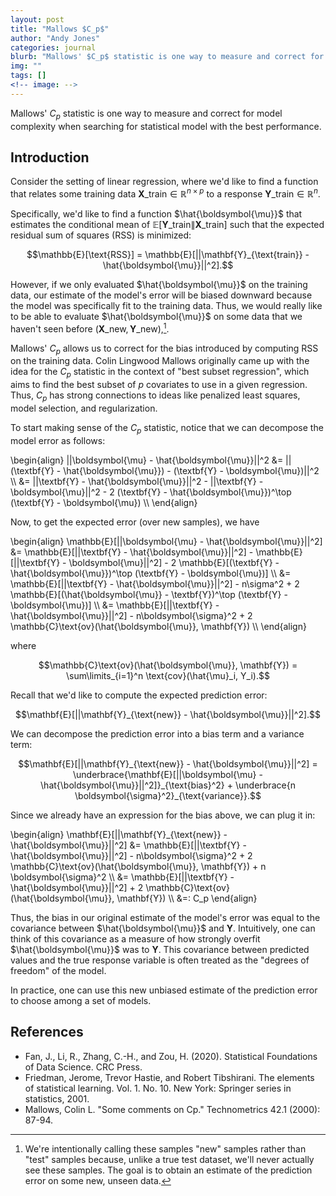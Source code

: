 ```yaml
---
layout: post
title: "Mallows $C_p$"
author: "Andy Jones"
categories: journal
blurb: "Mallows' $C_p$ statistic is one way to measure and correct for model complexity when searching for statistical model with the best performance."
img: ""
tags: []
<!-- image: -->
---
```



Mallows' $C_p$ statistic is one way to measure and correct for model complexity when searching for statistical model with the best performance.

## Introduction

Consider the setting of linear regression, where we'd like to find a function that relates some training data $\textbf{X}\_{\text{train}} \in \mathbb{R}^{n \times p}$ to a response $\textbf{Y}\_{\text{train}} \in \mathbb{R}^n$. 

Specifically, we'd like to find a function $\hat{\boldsymbol{\mu}}$ that estimates the conditional mean of $\mathbb{E}[\mathbf{Y}\_{\text{train}} \| \mathbf{X}\_{\text{train}}]$ such that the expected residual sum of squares (RSS) is minimized:

$$\mathbb{E}[\text{RSS}] = \mathbb{E}[||\mathbf{Y}_{\text{train}} - \hat{\boldsymbol{\mu}}||^2].$$

However, if we only evaluated $\hat{\boldsymbol{\mu}}$ on the training data, our estimate of the model's error will be biased downward because the model was specifically fit to the training data. Thus, we would really like to be able to evaluate $\hat{\boldsymbol{\mu}}$ on some data that we haven't seen before ($\mathbf{X}\_{\text{new}}, \mathbf{Y}\_{\text{new}}$),[^1]. 

Mallows' $C_p$ allows us to correct for the bias introduced by computing RSS on the training data. Colin Lingwood Mallows originally came up with the idea for the $C_p$ statistic in the context of "best subset regression", which aims to find the best subset of $p$ covariates to use in a given regression. Thus, $C_p$ has strong connections to ideas like penalized least squares, model selection, and regularization.

To start making sense of the $C_p$ statistic, notice that we can decompose the model error as follows:

\begin{align} \|\|\boldsymbol{\mu} - \hat{\boldsymbol{\mu}}\|\|^2 &= \|\|(\textbf{Y} - \hat{\boldsymbol{\mu}}) - (\textbf{Y} - \boldsymbol{\mu})\|\|^2 \\\ &= \|\|\textbf{Y} - \hat{\boldsymbol{\mu}}\|\|^2 - \|\|\textbf{Y} - \boldsymbol{\mu}\|\|^2 - 2 (\textbf{Y} - \hat{\boldsymbol{\mu}})^\top (\textbf{Y} - \boldsymbol{\mu}) \\\ \end{align}

Now, to get the expected error (over new samples), we have

\begin{align} \mathbb{E}[\|\|\\boldsymbol{\mu} - \hat{\boldsymbol{\mu}}\|\|^2] &= \mathbb{E}[\|\|\textbf{Y} - \hat{\boldsymbol{\mu}}\|\|^2] - \mathbb{E}[\|\|\textbf{Y} - \boldsymbol{\mu}\|\|^2] - 2 \mathbb{E}[(\textbf{Y} - \hat{\boldsymbol{\mu}})^\top (\textbf{Y} - \boldsymbol{\mu})] \\\ &= \mathbb{E}[\|\|\textbf{Y} - \hat{\boldsymbol{\mu}}\|\|^2] - n\sigma^2 + 2 \mathbb{E}[(\hat{\boldsymbol{\mu}} - \textbf{Y})^\top (\textbf{Y} - \boldsymbol{\mu})] \\\ &= \mathbb{E}[\|\|\textbf{Y} - \hat{\boldsymbol{\mu}}\|\|^2] - n\boldsymbol{\sigma}^2 + 2 \mathbb{C}\text{ov}(\hat{\boldsymbol{\mu}}, \mathbf{Y}) \\\ \end{align}

where 

$$\mathbb{C}\text{ov}(\hat{\boldsymbol{\mu}}, \mathbf{Y}) = \sum\limits_{i=1}^n \text{cov}(\hat{\mu}_i, Y_i).$$

Recall that we'd like to compute the expected prediction error:

$$\mathbf{E}[||\mathbf{Y}_{\text{new}} - \hat{\boldsymbol{\mu}}||^2].$$

We can decompose the prediction error into a bias term and a variance term:

$$\mathbf{E}[||\mathbf{Y}_{\text{new}} - \hat{\boldsymbol{\mu}}||^2] = \underbrace{\mathbf{E}[||\boldsymbol{\mu} - \hat{\boldsymbol{\mu}}||^2]}_{\text{bias}^2} + \underbrace{n \boldsymbol{\sigma}^2}_{\text{variance}}.$$

Since we already have an expression for the bias above, we can plug it in:

\begin{align} \mathbf{E}[\|\|\mathbf{Y}_{\text{new}} - \hat{\boldsymbol{\mu}}\|\|^2] &= \mathbb{E}[\|\|\textbf{Y} - \hat{\boldsymbol{\mu}}\|\|^2] - n\boldsymbol{\sigma}^2 + 2 \mathbb{C}\text{ov}(\hat{\boldsymbol{\mu}}, \mathbf{Y}) + n \boldsymbol{\sigma}^2 \\\ &= \mathbb{E}[\|\|\textbf{Y} - \hat{\boldsymbol{\mu}}\|\|^2] + 2 \mathbb{C}\text{ov}(\hat{\boldsymbol{\mu}}, \mathbf{Y}) \\\ &=: C_p \end{align}

Thus, the bias in our original estimate of the model's error was equal to the covariance between $\hat{\boldsymbol{\mu}}$ and $\mathbf{Y}$. Intuitively, one can think of this covariance as a measure of how strongly overfit $\hat{\boldsymbol{\mu}}$ was to $\mathbf{Y}$. This covariance between predicted values and the true response variable is often treated as the "degrees of freedom" of the model.

In practice, one can use this new unbiased estimate of the prediction error to choose among a set of models.

[^1]: We're intentionally calling these samples "new" samples rather than "test" samples because, unlike a true test dataset, we'll never actually see these samples. The goal is to obtain an estimate of the prediction error on some new, unseen data.

## References

- Fan, J., Li, R., Zhang, C.-H., and Zou, H. (2020). Statistical Foundations of Data Science.
CRC Press.
- Friedman, Jerome, Trevor Hastie, and Robert Tibshirani. The elements of statistical learning. Vol. 1. No. 10. New York: Springer series in statistics, 2001.
- Mallows, Colin L. "Some comments on Cp." Technometrics 42.1 (2000): 87-94.
